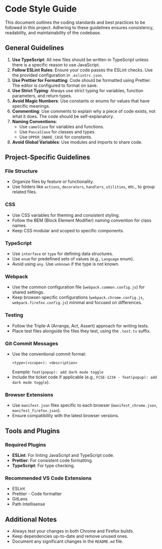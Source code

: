 # Code Style Guide

This document outlines the coding standards and best practices to be followed in this project. Adhering to these guidelines ensures consistency, readability, and maintainability of the codebase.

## General Guidelines

1. **Use TypeScript**: All new files should be written in TypeScript unless there is a specific reason to use JavaScript.
2. **Follow ESLint Rules**: Ensure your code passes the ESLint checks. Use the provided configuration in `.eslintrc.json`.
3. **Use Prettier for Formatting**: Code should be formatted using Prettier. The editor is configured to format on save.
4. **Use Strict Typing**: Always use strict typing for variables, function parameters, and return types.
5. **Avoid Magic Numbers**: Use constants or enums for values that have specific meanings.
6. **Commenting**: Use comments to explain why a piece of code exists, not what it does. The code should be self-explanatory.
7. **Naming Conventions**:
   - Use `camelCase` for variables and functions.
   - Use `PascalCase` for classes and types.
   - Use `UPPER_SNAKE_CASE` for constants.
8. **Avoid Global Variables**: Use modules and imports to share code.

## Project-Specific Guidelines

### File Structure
- Organize files by feature or functionality.
- Use folders like `actions`, `decorators`, `handlers`, `utilities`, etc., to group related files.

### CSS
- Use CSS variables for theming and consistent styling.
- Follow the BEM (Block Element Modifier) naming convention for class names.
- Keep CSS modular and scoped to specific components.

### TypeScript
- Use `interface` or `type` for defining data structures.
- Use `enum` for predefined sets of values (e.g., `Language` enum).
- Avoid using `any`. Use `unknown` if the type is not known.

### Webpack
- Use the common configuration file (`webpack.common.config.js`) for shared settings.
- Keep browser-specific configurations (`webpack.chrome.config.js`, `webpack.firefox.config.js`) minimal and focused on differences.

### Testing
- Follow the Triple-A (Arrange, Act, Assert) approach for writing tests.
- Place test files alongside the files they test, using the `.test.ts` suffix.

### Git Commit Messages
- Use the conventional commit format:
  ```
  <type>(<scope>): <description>
  ```
  Example: `feat(popup): add dark mode toggle`
- Include the ticket code if applicable (e.g., `FCSE-1234 - feat(popup): add dark mode toggle`).

### Browser Extensions
- Use `manifest.json` files specific to each browser (`manifest_chrome.json`, `manifest_firefox.json`).
- Ensure compatibility with the latest browser versions.

## Tools and Plugins

### Required Plugins
- **ESLint**: For linting JavaScript and TypeScript code.
- **Prettier**: For consistent code formatting.
- **TypeScript**: For type checking.

### Recommended VS Code Extensions
- ESLint
- Prettier - Code formatter
- GitLens
- Path Intellisense

## Additional Notes
- Always test your changes in both Chrome and Firefox builds.
- Keep dependencies up-to-date and remove unused ones.
- Document any significant changes in the `README.md` file.
